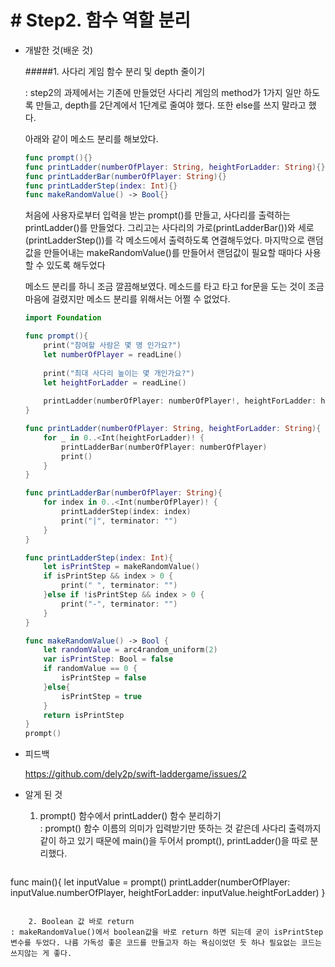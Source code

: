 # # Step2. 함수 역할 분리

- 개발한 것(배운 것)  


	#####1. 사다리 게임 함수 분리 및 depth 줄이기

	: step2의 과제에서는 기존에 만들었던 사다리 게임의 method가 1가지 일만 하도록 만들고, depth를 2단계에서 1단계로 줄여야 했다. 또한 else를 쓰지 말라고 했다.  

	아래와 같이 메소드 분리를 해보았다.  

	```swift
	func prompt(){}
	func printLadder(numberOfPlayer: String, heightForLadder: String){}
	func printLadderBar(numberOfPlayer: String){}
	func printLadderStep(index: Int){}
	func makeRandomValue() -> Bool{}
	```
	
	처음에 사용자로부터 입력을 받는 prompt()를 만들고, 사다리를 출력하는 printLadder()를 만들었다. 그리고는 사다리의 가로(printLadderBar())와 세로(printLadderStep())를 각 메소드에서 출력하도록 연결해두었다. 마지막으로 랜덤값을 만들어내는 makeRandomValue()를 만들어서 랜덤값이 필요할 때마다 사용할 수 있도록 해두었다  

	메소드 분리를 하니 조금 깔끔해보였다. 메소드를 타고 타고 for문을 도는 것이 조금 마음에 걸렸지만 메소드 분리를 위해서는 어쩔 수 없었다.  


	```swift
	import Foundation
	
	func prompt(){
	    print("참여할 사람은 몇 명 인가요?")
	    let numberOfPlayer = readLine()
	    
	    print("최대 사다리 높이는 몇 개인가요?")
	    let heightForLadder = readLine()
	    
	    printLadder(numberOfPlayer: numberOfPlayer!, heightForLadder: heightForLadder!)
	}
	
	func printLadder(numberOfPlayer: String, heightForLadder: String){
	    for _ in 0..<Int(heightForLadder)! {
	        printLadderBar(numberOfPlayer: numberOfPlayer)
	        print()
	    }
	}
	
	func printLadderBar(numberOfPlayer: String){
	    for index in 0..<Int(numberOfPlayer)! {
	        printLadderStep(index: index)
	        print("|", terminator: "")
	    }
	}
	
	func printLadderStep(index: Int){
	    let isPrintStep = makeRandomValue()
	    if isPrintStep && index > 0 {
	        print(" ", terminator: "")
	    }else if !isPrintStep && index > 0 {
	        print("-", terminator: "")
	    }
	}
	
	func makeRandomValue() -> Bool {
	    let randomValue = arc4random_uniform(2)
	    var isPrintStep: Bool = false
	    if randomValue == 0 {
	        isPrintStep = false
	    }else{
	        isPrintStep = true
	    }
	    return isPrintStep
	}
	prompt()
	``` 
  
- 피드백

	https://github.com/dely2p/swift-laddergame/issues/2

  

- 알게 된 것

	1. prompt() 함수에서 printLadder() 함수 분리하기<br  />
: prompt() 함수 이름의 의미가 입력받기만 뜻하는 것 같은데 사다리 출력까지 같이 하고 있기 때문에 main()을 두어서 prompt(), printLadder()을 따로 분리했다.

	```swift
func main(){
    let inputValue = prompt()
    printLadder(numberOfPlayer: inputValue.numberOfPlayer, heightForLadder: inputValue.heightForLadder)
}
```

	2. Boolean 값 바로 return  
: makeRandomValue()에서 boolean값을 바로 return 하면 되는데 굳이 isPrintStep 변수를 두었다. 나름 가독성 좋은 코드를 만들고자 하는 욕심이었던 듯 하나 필요없는 코드는 쓰지않는 게 좋다.